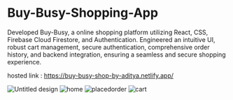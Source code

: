 # Buy-Busy-Shopping-App
Developed Buy-Busy, a online shopping platform utilizing React, CSS, Firebase Cloud Firestore, and Authentication. Engineered an intuitive UI, robust cart management, secure authentication, comprehensive order history, and backend integration, ensuring a seamless and secure shopping experience.

hosted link : https://buy-busy-shop-by-aditya.netlify.app/

![Untitled design](https://github.com/Aditya-IIITD/Buy-Busy-Shopping-App/assets/58390543/8353c8de-9ff0-47ac-a1fc-df9f6add63da)
![home](https://github.com/Aditya-IIITD/Buy-Busy-Shopping-App/assets/58390543/fc15c1ff-290a-42d0-8219-de44e1549bf1)
![placedorder](https://github.com/Aditya-IIITD/Buy-Busy-Shopping-App/assets/58390543/ecfd2221-dd4c-4e15-9f5c-a789d6bcdf21)
![cart](https://github.com/Aditya-IIITD/Buy-Busy-Shopping-App/assets/58390543/cceaf8b0-da73-428d-9766-fd3cf444f39e)
